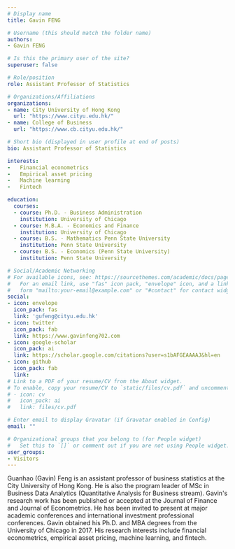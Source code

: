 ```yaml
---
# Display name
title: Gavin FENG

# Username (this should match the folder name)
authors:
- Gavin FENG

# Is this the primary user of the site?
superuser: false

# Role/position
role: Assistant Professor of Statistics

# Organizations/Affiliations
organizations:
- name: City University of Hong Kong
  url: "https://www.cityu.edu.hk/"
- name: College of Business
  url: "https://www.cb.cityu.edu.hk/"

# Short bio (displayed in user profile at end of posts)
bio: Assistant Professor of Statistics

interests:
-   Financial econometrics
-   Empirical asset pricing
-   Machine learning
-   Fintech

education:
  courses:
  - course: Ph.D. - Business Administration
    institution: University of Chicago
  - course: M.B.A. - Economics and Finance
    institution: University of Chicago
  - course: B.S. - Mathematics Penn State University
    institution: Penn State University
  - course: B.S. - Economics (Penn State University) 
    institution: Penn State University

# Social/Academic Networking
# For available icons, see: https://sourcethemes.com/academic/docs/page-builder/#icons
#   For an email link, use "fas" icon pack, "envelope" icon, and a link in the
#   form "mailto:your-email@example.com" or "#contact" for contact widget.
social:
- icon: envelope
  icon_pack: fas
  link: 'gufeng@cityu.edu.hk'
- icon: twitter
  icon_pack: fab
  link: https://www.gavinfeng702.com
- icon: google-scholar
  icon_pack: ai
  link: https://scholar.google.com/citations?user=s1bAFGEAAAAJ&hl=en
- icon: github
  icon_pack: fab
  link: 
# Link to a PDF of your resume/CV from the About widget.
# To enable, copy your resume/CV to `static/files/cv.pdf` and uncomment the lines below.
# - icon: cv
#   icon_pack: ai
#   link: files/cv.pdf

# Enter email to display Gravatar (if Gravatar enabled in Config)
email: ""

# Organizational groups that you belong to (for People widget)
#   Set this to `[]` or comment out if you are not using People widget.
user_groups:
- Visitors
---
```


Guanhao (Gavin) Feng is an assistant professor of business statistics at the City University of Hong Kong. He is also the program leader of MSc in Business Data Analytics (Quantitative Analysis for Business stream). Gavin's research work has been published or accepted at the Journal of Finance and Journal of Econometrics.  He has been invited to present at major academic conferences and international investment professional conferences. Gavin obtained his Ph.D. and MBA degrees from the University of Chicago in 2017. His research interests include financial econometrics, empirical asset pricing, machine learning, and fintech.

